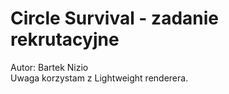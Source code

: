 # Circle Survival - zadanie rekrutacyjne
Autor: Bartek Nizio  
Uwaga korzystam z Lightweight renderera.
